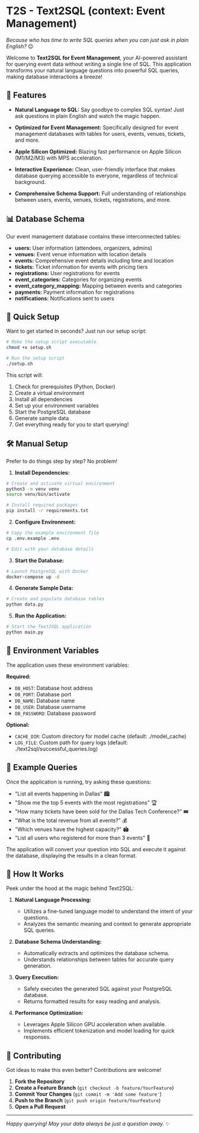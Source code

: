 # T2S - Text2SQL (context: Event Management) 

*Because who has time to write SQL queries when you can just ask in plain English?* 😉

Welcome to **Text2SQL for Event Management**, your AI-powered assistant for querying event data without writing a single line of SQL. This application transforms your natural language questions into powerful SQL queries, making database interactions a breeze!


## 🌟 Features

- **Natural Language to SQL:** Say goodbye to complex SQL syntax! Just ask questions in plain English and watch the magic happen.
  
- **Optimized for Event Management:** Specifically designed for event management databases with tables for users, events, venues, tickets, and more.
  
- **Apple Silicon Optimized:** Blazing fast performance on Apple Silicon (M1/M2/M3) with MPS acceleration.
  
- **Interactive Experience:** Clean, user-friendly interface that makes database querying accessible to everyone, regardless of technical background.
  
- **Comprehensive Schema Support:** Full understanding of relationships between users, events, venues, tickets, registrations, and more.

## 📊 Database Schema

Our event management database contains these interconnected tables:

- **users:** User information (attendees, organizers, admins)
- **venues:** Event venue information with location details
- **events:** Comprehensive event details including time and location
- **tickets:** Ticket information for events with pricing tiers
- **registrations:** User registrations for events
- **event_categories:** Categories for organizing events
- **event_category_mapping:** Mapping between events and categories
- **payments:** Payment information for registrations
- **notifications:** Notifications sent to users

## 🚀 Quick Setup

Want to get started in seconds? Just run our setup script:

```bash
# Make the setup script executable
chmod +x setup.sh

# Run the setup script
./setup.sh
```

This script will:
1. Check for prerequisites (Python, Docker)
2. Create a virtual environment
3. Install all dependencies
4. Set up your environment variables
5. Start the PostgreSQL database
6. Generate sample data
7. Get everything ready for you to start querying!

## 🛠️ Manual Setup

Prefer to do things step by step? No problem!

1. **Install Dependencies:**
```bash
# Create and activate virtual environment
python3 -m venv venv
source venv/bin/activate

# Install required packages
pip install -r requirements.txt
```

2. **Configure Environment:**
```bash
# Copy the example environment file
cp .env.example .env

# Edit with your database details
```

3. **Start the Database:**
```bash
# Launch PostgreSQL with Docker
docker-compose up -d
```

4. **Generate Sample Data:**
```bash
# Create and populate database tables
python data.py
```

5. **Run the Application:**
```bash
# Start the Text2SQL application
python main.py
```

## 🔮 Environment Variables

The application uses these environment variables:

**Required:**
- `DB_HOST`: Database host address
- `DB_PORT`: Database port
- `DB_NAME`: Database name
- `DB_USER`: Database username
- `DB_PASSWORD`: Database password

**Optional:**
- `CACHE_DIR`: Custom directory for model cache (default: ./model_cache)
- `LOG_FILE`: Custom path for query logs (default: ./text2sql/successful_queries.log)

## 💬 Example Queries

Once the application is running, try asking these questions:

- "List all events happening in Dallas" 🏙️
- "Show me the top 5 events with the most registrations" 🏆
- "How many tickets have been sold for the Dallas Tech Conference?" 🎟️
- "What is the total revenue from all events?" 💰
- "Which venues have the highest capacity?" 🏟️
- "List all users who registered for more than 3 events" 👥

The application will convert your question into SQL and execute it against the database, displaying the results in a clean format.

## 🧠 How It Works

Peek under the hood at the magic behind Text2SQL:

1. **Natural Language Processing:**
   - Utilizes a fine-tuned language model to understand the intent of your questions.
   - Analyzes the semantic meaning and context to generate appropriate SQL queries.

2. **Database Schema Understanding:**
   - Automatically extracts and optimizes the database schema.
   - Understands relationships between tables for accurate query generation.

3. **Query Execution:**
   - Safely executes the generated SQL against your PostgreSQL database.
   - Returns formatted results for easy reading and analysis.

4. **Performance Optimization:**
   - Leverages Apple Silicon GPU acceleration when available.
   - Implements efficient tokenization and model loading for quick responses.

## 🤝 Contributing

Got ideas to make this even better? Contributions are welcome!

1. **Fork the Repository**
2. **Create a Feature Branch** (`git checkout -b feature/YourFeature`)
3. **Commit Your Changes** (`git commit -m 'Add some feature'`)
4. **Push to the Branch** (`git push origin feature/YourFeature`)
5. **Open a Pull Request**


---

*Happy querying! May your data always be just a question away.* ✨

